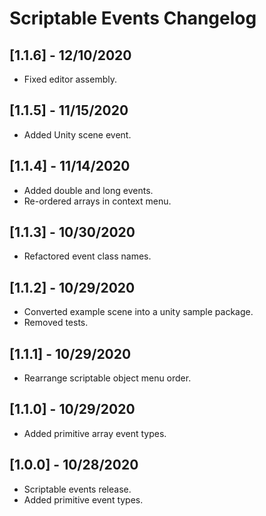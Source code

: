# Scriptable Events Changelog

## [1.1.6] - 12/10/2020
- Fixed editor assembly.

## [1.1.5] - 11/15/2020
- Added Unity scene event.

## [1.1.4] - 11/14/2020
- Added double and long events.
- Re-ordered arrays in context menu.

## [1.1.3] - 10/30/2020
- Refactored event class names.

## [1.1.2] - 10/29/2020
- Converted example scene into a unity sample package.
- Removed tests.

## [1.1.1] - 10/29/2020
- Rearrange scriptable object menu order.

## [1.1.0] - 10/29/2020
- Added primitive array event types.

## [1.0.0] - 10/28/2020
- Scriptable events release.
- Added primitive event types.
